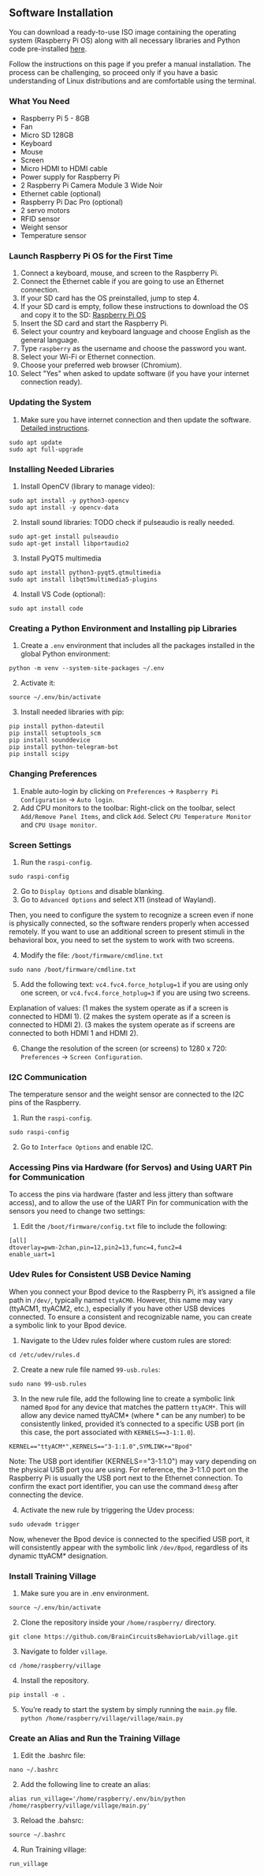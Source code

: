 ## Software Installation

You can download a ready-to-use ISO image containing the operating system (Raspberry Pi OS) along with all necessary libraries and Python code pre-installed [here][ISO].

Follow the instructions on this page if you prefer a manual installation. The process can be challenging, so proceed only if you have a basic understanding of Linux distributions and are comfortable using the terminal.


### What You Need

- Raspberry Pi 5 - 8GB
- Fan
- Micro SD 128GB
- Keyboard
- Mouse
- Screen
- Micro HDMI to HDMI cable
- Power supply for Raspberry Pi
- 2 Raspberry Pi Camera Module 3 Wide Noir
- Ethernet cable (optional)
- Raspberry Pi Dac Pro (optional)
- 2 servo motors
- RFID sensor
- Weight sensor
- Temperature sensor

### Launch Raspberry Pi OS for the First Time

1. Connect a keyboard, mouse, and screen to the Raspberry Pi.
2. Connect the Ethernet cable if you are going to use an Ethernet connection.
3. If your SD card has the OS preinstalled, jump to step 4.
4. If your SD card is empty, follow these instructions to download the OS and copy it to the SD: [Raspberry Pi OS][Pi OS]
5. Insert the SD card and start the Raspberry Pi.
6. Select your country and keyboard language and choose English as the general language.
7. Type `raspberry` as the username and choose the password you want.
8. Select your Wi-Fi or Ethernet connection.
9. Choose your preferred web browser (Chromium).
10. Select "Yes" when asked to update software (if you have your internet connection ready).


### Updating the System

1. Make sure you have internet connection and then update the software. [Detailed instructions][UPDATE].

```
sudo apt update
sudo apt full-upgrade
```


### Installing Needed Libraries
1. Install OpenCV (library to manage video):

```
sudo apt install -y python3-opencv
sudo apt install -y opencv-data
```

2. Install sound libraries: TODO check if pulseaudio is really needed.

```
sudo apt-get install pulseaudio
sudo apt-get install libportaudio2
```

3. Install PyQT5 multimedia

```
sudo apt install python3-pyqt5.qtmultimedia
sudo apt install libqt5multimedia5-plugins
```

4. Install VS Code (optional):

```
sudo apt install code
```

### Creating a Python Environment and Installing pip Libraries
1. Create a `.env` environment that includes all the packages installed in the global
Python environment:

```
python -m venv --system-site-packages ~/.env
```

2. Activate it:

```
source ~/.env/bin/activate
```

3. Install needed libraries with pip:

```
pip install python-dateutil
pip install setuptools_scm
pip install sounddevice
pip install python-telegram-bot
pip install scipy
```

### Changing Preferences
1. Enable auto-login by clicking on `Preferences` -> `Raspberry Pi Configuration` -> `Auto login`.
2. Add CPU monitors to the toolbar: Right-click on the toolbar, select `Add/Remove Panel Items`, and click `Add`. Select `CPU Temperature Monitor` and `CPU Usage monitor`.

### Screen Settings
1. Run the `raspi-config`.

```
sudo raspi-config
```
2. Go to `Display Options` and disable blanking.
3. Go to `Advanced Options` and select X11 (instead of Wayland).

Then, you need to configure the system to recognize a screen even if none is physically connected, so the software renders properly when accessed remotely. If you want to use an additional screen to present stimuli in the behavioral box, you need to set the system to work with two screens.

4. Modify the file: `/boot/firmware/cmdline.txt`

```
sudo nano /boot/firmware/cmdline.txt
```
5. Add the following text: `vc4.fvc4.force_hotplug=1` if you are using only one screen,
 or `vc4.fvc4.force_hotplug=3` if you are using two screens.

Explanation of values: (1 makes the system operate as if a screen is connected to HDMI 1). (2 makes the system operate as if a screen is connected to HDMI 2). (3 makes the system operate as if screens are connected to both HDMI 1 and HDMI 2).

6. Change the resolution of the screen (or screens) to 1280 x 720: `Preferences` ->
 `Screen Configuration`.


### I2C Communication

The temperature sensor and the weight sensor are connected to the I2C pins of the Raspberry.
1. Run the `raspi-config`.

```
sudo raspi-config
```
2. Go to `Interface Options` and enable I2C.



### Accessing Pins via Hardware (for Servos) and Using UART Pin for Communication

To access the pins via hardware (faster and less jittery than software access), and to allow the use of the UART Pin for communication with the sensors you need to change two settings:

1. Edit the `/boot/firmware/config.txt` file to include the following:


```
[all]
dtoverlay=pwm-2chan,pin=12,pin2=13,func=4,func2=4
enable_uart=1
```



### Udev Rules for Consistent USB Device Naming

When you connect your Bpod device to the Raspberry Pi, it’s assigned a file path in `/dev/`, typically named `ttyACM0`. However, this name may vary (ttyACM1, ttyACM2, etc.), especially if you have other USB devices connected. To ensure a consistent and recognizable name, you can create a symbolic link to your Bpod device.

1. Navigate to the Udev rules folder where custom rules are stored:
```
cd /etc/udev/rules.d
```
2. Create a new rule file named `99-usb.rules`:
```
sudo nano 99-usb.rules
```
3. In the new rule file, add the following line to create a symbolic link named `Bpod` for any device that matches the pattern `ttyACM*`. This will allow any device named ttyACM* (where * can be any number) to be consistently linked, provided it’s connected
to a specific USB port (in this case, the port associated with `KERNELS==3-1:1.0`).

```
KERNEL=="ttyACM*",KERNELS=="3-1:1.0",SYMLINK+="Bpod"
```

Note: The USB port identifier (KERNELS=="3-1:1.0") may vary depending on the physical USB port you are using. For reference, the 3-1:1.0 port on the Raspberry Pi is usually the USB port next to the Ethernet connection. To confirm the exact port identifier, you can use the command `dmesg` after connecting the device.

4. Activate the new rule by triggering the Udev process:

```
sudo udevadm trigger
```
Now, whenever the Bpod device is connected to the specified USB port, it will consistently appear with the symbolic link `/dev/Bpod`, regardless of its dynamic ttyACM* designation.


### Install Training Village

1. Make sure you are in .env environment.
```
source ~/.env/bin/activate
```
2. Clone the repository inside your `/home/raspberry/` directory.
```
git clone https://github.com/BrainCircuitsBehaviorLab/village.git
```
3. Navigate to folder `village`.
```
cd /home/raspberry/village
```
4. Install the repository.
```
pip install -e .
```
5. You’re ready to start the system by simply running the `main.py` file.
```python /home/raspberry/village/village/main.py```

### Create an Alias and Run the Training Village
1. Edit the .bashrc file:
```
nano ~/.bashrc
```
2. Add the following line to create an alias:
```
alias run_village='/home/raspberry/.env/bin/python /home/raspberry/village/village/main.py'
```
3. Reload the .bahsrc:
```
source ~/.bashrc
```
4. Run Training village:
```
run_village
```

[Pi OS]: https://www.raspberrypi.com/software/
[ISO]: /TODO-LINK.md
[UPDATE]: https://www.raspberrypi.com/documentation/computers/os.html

<br>
